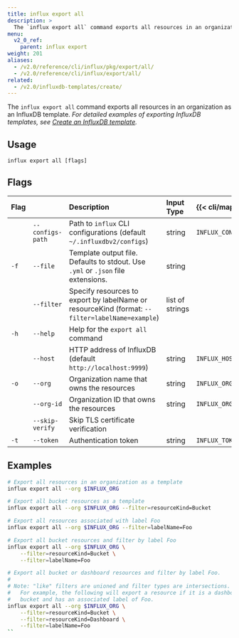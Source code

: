 ```yaml
---
title: influx export all
description: >
  The `influx export all` command exports all resources in an organization as an InfluxDB template.
menu:
  v2_0_ref:
    parent: influx export
weight: 201
aliases:
  - /v2.0/reference/cli/influx/pkg/export/all/
  - /v2.0/reference/cli/influx/export/all/
related:
  - /v2.0/influxdb-templates/create/
---
```


The `influx export all` command exports all resources in an
organization as an InfluxDB template.
_For detailed examples of exporting InfluxDB templates, see
[Create an InfluxDB template](/v2.0/influxdb-templates/create/)._

## Usage
```
influx export all [flags]
```

## Flags
| Flag |                  | Description                                                                                     | Input Type      | {{< cli/mapped >}}   |
|:---- |:---              |:-----------                                                                                     |:----------      |:------------------   |
|      | `--configs-path` | Path to `influx` CLI configurations (default `~/.influxdbv2/configs`)                           | string          |`INFLUX_CONFIGS_PATH` |
| `-f` | `--file`         | Template output file. Defaults to stdout. Use `.yml` or `.json` file extensions.                | string          |                      |
|      | `--filter`       | Specify resources to export by labelName or resourceKind (format: `--filter=labelName=example`) | list of strings |                      |
| `-h` | `--help`         | Help for the `export all` command                                                               |                 |                      |
|      | `--host`         | HTTP address of InfluxDB (default `http://localhost:9999`)                                      | string          | `INFLUX_HOST`        |
| `-o` | `--org`          | Organization name that owns the resources                                                       | string          | `INFLUX_ORG`         |
|      | `--org-id`       | Organization ID that owns the resources                                                         | string          | `INFLUX_ORG_ID`      |
|      | `--skip-verify`  | Skip TLS certificate verification                                                               |                 |                      |
| `-t` | `--token`        | Authentication token                                                                            | string          | `INFLUX_TOKEN`       |


## Examples
```sh
# Export all resources in an organization as a template
influx export all --org $INFLUX_ORG

# Export all bucket resources as a template
influx export all --org $INFLUX_ORG --filter=resourceKind=Bucket

# Export all resources associated with label Foo
influx export all --org $INFLUX_ORG --filter=labelName=Foo

# Export all bucket resources and filter by label Foo
influx export all --org $INFLUX_ORG \
	--filter=resourceKind=Bucket \
	--filter=labelName=Foo

# Export all bucket or dashboard resources and filter by label Foo.
#
# Note: "like" filters are unioned and filter types are intersections.
#	For example, the following will export a resource if it is a dashboard or
#	bucket and has an associated label of Foo.
influx export all --org $INFLUX_ORG \
	--filter=resourceKind=Bucket \
	--filter=resourceKind=Dashboard \
	--filter=labelName=Foo
``
